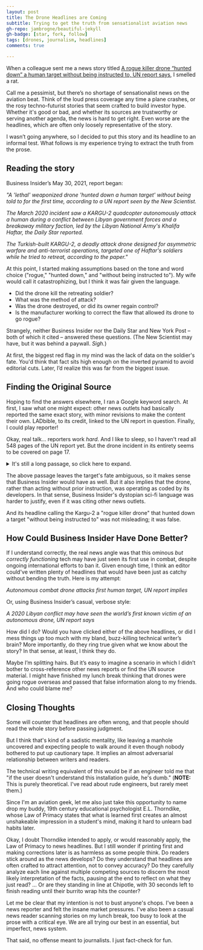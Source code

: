 ```yaml
---
layout: post
title: The Drone Headlines are Coming 
subtitle: Trying to get the truth from sensationalist aviation news
gh-repo: jambrogne/beautiful-jekyll
gh-badge: [star, fork, follow]
tags: [drones, journalism, headlines]
comments: true

---
```



When a colleague sent me a news story titled [A rogue killer drone “hunted down” a human target without being instructed to, UN report says](https://www.businessinsider.com/killer-drone-hunted-down-human-target-without-being-told-un-2021-5), I smelled a rat.

Call me a pessimist, but there’s no shortage of sensationalist news on the aviation beat. Think of the loud press coverage any time a plane crashes, or the rosy techno-futurist stories that seem crafted to build investor hype. Whether it's good or bad, and whether its sources are trustworthy or serving another agenda, the news is hard to get right. Even worse are the headlines, which are often only loosely representative of the story.

I wasn’t going anywhere, so I decided to put this story and its headline to an informal test. What follows is my experience trying to extract the truth from the prose.

## Reading the story

Business Insider’s May 30, 2021, report began:

*"A 'lethal' weaponized drone 'hunted down a human target' without being told to for the first time, according to a UN report seen by the New Scientist.*

*The March 2020 incident saw a KARGU-2 quadcopter autonomously attack a human during a conflict between Libyan government forces and a breakaway military faction, led by the Libyan National Army's Khalifa Haftar, the Daily Star reported.*

*The Turkish-built KARGU-2, a deadly attack drone designed for asymmetric warfare and anti-terrorist operations, targeted one of Haftar's soldiers while he tried to retreat, according to the paper."*

At this point, I started making assumptions based on the tone and word choice ("rogue," "hunted down," and "without being instructed to"). My wife would call it catastrophizing, but I think it was fair given the language.

- Did the drone kill the retreating soldier? 
- What was the method of attack? 
- Was the drone destroyed, or did its owner regain control? 
- Is the manufacturer working to correct the flaw that allowed its drone to go rogue? 

Strangely, neither Business Insider nor the Daily Star and New York Post – both of which it cited – answered these questions. (The New Scientist may have, but it was behind a paywall. *Sigh.*) 

At first, the biggest red flag in my mind was the lack of data on the soldier's fate. You'd think that fact sits high enough on the inverted pyramid to avoid editorial cuts. Later, I’d realize this was far from the biggest issue. 

## Finding the Original Source

Hoping to find the answers elsewhere, I ran a Google keyword search. At first, I saw what one might expect: other news outlets had basically reported the same exact story, with minor revisions to make the content their own. LADbible, to its credit, linked to the UN report in question. Finally, I could play reporter!

Okay, real talk… reporters work *hard*. And I like to sleep, so I haven't read all 548 pages of the UN report yet. But the drone incident in its entirety seems to be covered on page 17. 

<details>
<summary>It's still a long passage, so click here to expand.</summary>
<p><em>Logistics convoys and retreating HAF were subsequently hunted down and remotely engaged by the unmanned combat aerial vehicles or the lethal autonomous weapons systems such as the STM Kargu-2 (see annex 30) and other loitering munitions. The lethal autonomous weapons systems were programmed to attack targets without requiring data connectivity between the operator and the munition: in effect, a true "fire, forget and find" capability. The unmanned combat aerial vehicles and the small drone intelligence, surveillance and reconnaissance capability of HAF were neutralized by electronic jamming from the Koral electronic warfare system.</em></p>

<p><em>The concentrated firepower and situational awareness that those new battlefield technologies provided was a significant force multiplier for the ground units of GNA-AF, which slowly degraded the HAF operational capability. The latter's units were neither trained nor motivated to defend against the effective use of this new technology and usually retreated in disarray. Once in retreat, they were subject to continual harassment from the unmanned combat aerial vehicles and lethal autonomous weapons systems, which were proving to be a highly effective combination in defeating the United Arab Emirates-delivered Pantsir S-1 surface-toair missile systems. These suffered significant casualties, even when used in a passive electro-optical role to avoid GNA-AF jamming. With the Pantsir S-1 threat negated, HAF units had no real protection from remote air attacks."</em></p>
</details>

The above passage leaves the target's fate ambiguous, so it makes sense that Business Insider would have as well. But it also implies that the drone, rather than acting without prior instruction, was operating as coded by its developers. In that sense, Business Insider's dystopian sci-fi language was harder to justify, even if it was citing other news outlets.

And its headline calling the Kargu-2 a "rogue killer drone" that hunted down a target "without being instructed to" was not misleading; it was false. 

## How Could Business Insider Have Done Better?

If I understand correctly, the real news angle was that this ominous *but correctly functioning* tech may have just seen its first use in combat, despite ongoing international efforts to ban it. Given enough time, I think an editor could've written plenty of headlines that would have been just as catchy without bending the truth. Here is my attempt:

*Autonomous combat drone attacks first human target, UN report implies*

Or, using Business Insider’s casual, verbose style:

*A 2020 Libyan conflict may have seen the world’s first known victim of an autonomous drone, UN report says*

How did I do? Would you have clicked either of the above headlines, or did I mess things up too much with my bland, buzz-killing technical writer’s brain? More importantly, do they ring true given what we know about the story? In that sense, at least, I think they do.

Maybe I’m splitting hairs. But it’s easy to imagine a scenario in which I didn’t bother to cross-reference other news reports or find the UN source material. I might have finished my lunch break thinking that drones were going rogue overseas and passed that false information along to my friends. And who could blame me?

## Closing Thoughts

Some will counter that headlines are often wrong, and that people should read the whole story before passing judgment.

But I think that's kind of a sadistic mentality, like leaving a manhole uncovered and expecting people to walk around it even though nobody bothered to put up cautionary tape. It implies an almost adversarial relationship between writers and readers. 

The technical writing equivalent of this would be if an engineer told me that "if the user doesn't understand this installation guide, he's dumb." (**NOTE:** This is purely theoretical. I've read about rude engineers, but rarely meet them.)

Since I'm an aviation geek, let me also just take this opportunity to name drop my buddy, 19th century educational psychologist E.L. Thorndike, whose Law of Primacy states that what is learned first creates an almost unshakeable impression in a student's mind, making it hard to unlearn bad habits later.

Okay, I doubt Thorndike intended to apply, or would reasonably apply, the Law of Primacy to news headlines. But I still wonder if printing first and making corrections later is as harmless as some people think. Do readers stick around as the news develops? Do they understand that headlines are often crafted to attract attention, not to convey accuracy? Do they carefully analyze each line against multiple competing sources to discern the most likely interpretation of the facts, pausing at the end to reflect on what they just read? ... Or are they standing in line at Chipotle, with 30 seconds left to finish reading until their burrito wrap hits the counter?

Let me be clear that my intention is not to bust anyone's chops. I’ve been a news reporter and felt the insane market pressures. I've also been a casual news reader scanning stories on my lunch break, too busy to look at the prose with a critical eye. We are all trying our best in an essential, but imperfect, news system.

That said, no offense meant to journalists. I just fact-check for fun.
